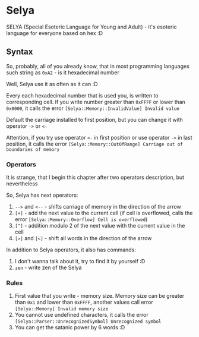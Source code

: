 # Selya
SELYA (Special Esoteric Language for Young and Adult) - it's esoteric language for everyone based on hex :D

## Syntax

So, probably, all of you already know, that in most programming languages such string as `0xA2` - is it hexadecimal number

Well, Selya use it as often as it can :D

Every each hexadecimal number that is used you, is written to corresponding cell. If you write number greater than `0xFFFF` or lower than `0x0000`, it calls the error `[Selya::Memory::InvalidValue] Invalid value`

Default the carriage installed to first position, but you can change it with operator `->` or `<-`

Attention, if you try use operator `<-` in first position or use operator `->` in last position, it calls the error `[Selya::Memory::OutOfRange] Carriage out of boundaries of memory`

### Operators

It is strange, that I begin this chapter after two operators description, but nevertheless

So, Selya has next operators:

1. `-->` and `<--` - shifts carriage of memory in the direction of the arrow
2. `[+]` - add the next value to the current cell (if cell is overflowed, calls the error `[Selya::Memory::Overflow] Cell is overflowed`)
3. `[^]` - addition modulo 2 of the next value with the current value in the cell
4. `[>]` and `[<]` - shift all words in the direction of the arrow

In addition to Selya operators, it also has commands:

1. I don't wanna talk about it, try to find it by yourself :D
2. `zen` - write zen of the Selya

### Rules

1. First value that you write - memory size. Memory size can be greater than `0x1` and lower than `0xFFFF`, another values call error `[Selya::Memory] Invalid memory size`
2. You cannot use undefined characters, it calls the error `[Selya::Parser::UnrecognizedSymbol] Unrecognized symbol`
666. You can get the satanic power by 6 words :D


